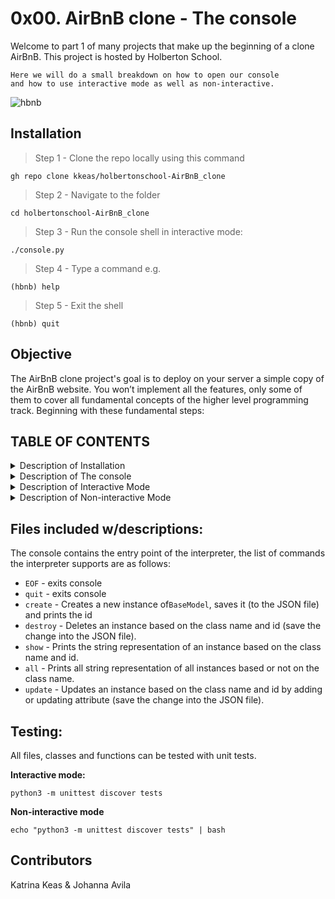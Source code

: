 # 0x00. AirBnB clone - The console

Welcome to part 1 of many projects that make up the beginning
of a clone AirBnB.
This project is hosted by Holberton School.
```
Here we will do a small breakdown on how to open our console 
and how to use interactive mode as well as non-interactive.
```
![hbnb](https://user-images.githubusercontent.com/91517809/176107896-998e3280-f565-4e09-a801-c609984bfed6.png)

## Installation

> Step 1 - Clone the repo locally using this command
```
gh repo clone kkeas/holbertonschool-AirBnB_clone
```
> Step 2 - Navigate to the folder
```
cd holbertonschool-AirBnB_clone
```
> Step 3 - Run the console shell in interactive mode:
```
./console.py
```
> Step 4 - Type a command e.g.
```
(hbnb) help
```
> Step 5 - Exit the shell
```
(hbnb) quit
```

<h2>Objective</h2>

The AirBnB clone project's goal is to deploy on your server a simple copy of the AirBnB website.
You won’t implement all the features, only some of them to cover all fundamental concepts of the higher level programming track.
Beginning with these fundamental steps:

</p>

## TABLE OF CONTENTS
<p>
</details>

<details><summary>Description of Installation </summary>

<p>

<h2>How to Install:</h2>

You will be using Ubuntu 20.04 with python3, you can work locally or through a sandbox.

</details>

<details><summary>Description of The console </summary>

<p>

<h2>The console</h2>

The first piece is to manipulate a powerful storage system. This storage engine will give us an abstraction between “My object” and “How they are stored and persisted”. This means: from your console code (the command interpreter itself) and from the front-end and RestAPI you will build later, you won’t have to pay attention (take care) of how your objects are stored.

This abstraction will also allow you to change the type of storage easily without updating all of your codebase.

The console will be a tool to validate this storage engine

</p>
</details>

<details><summary>Description of Interactive Mode </summary>

<p>

<h2>Interactive Mode</h2>

In the interactive mode, the console will display (hbnb) prompting the user to type in and execute a command. After the command is run, the prompt (hbnb) will appear again in a new line waiting for a new command to be entered. As long as the user doesn't quit the shell (by typing quit and pressing enter), this will go indefinitely.
</p>

</details>

<details><summary> Description of Non-interactive Mode</summary>

<p>

<h2>Non-interactive Mode</h2>
In the non-interactive mode, the console is run with a command pipped into into its execution - this way the command is run as soon as the shell starts. In this mode no prompt (hbnb) appears, and no further input is expected from the user.
</details>
</p>


## Files included w/descriptions:
The console contains the entry point of the interpreter, the list of commands
the interpreter supports are as follows:
* `EOF` - exits console
* `quit` - exits console
* `create` - Creates a new instance of`BaseModel`, saves it (to the JSON file) and prints the id
* `destroy` - Deletes an instance based on the class name and id (save the change into the JSON file). 
* `show` - Prints the string representation of an instance based on the class name and id.
* `all` - Prints all string representation of all instances based or not on the class name. 
* `update` - Updates an instance based on the class name and id by adding or updating attribute (save the change into the JSON file). 


## Testing:
All files, classes and functions can be tested with unit tests.

**Interactive mode:** 
```
python3 -m unittest discover tests
```

**Non-interactive mode** 
```
echo "python3 -m unittest discover tests" | bash
```
## Contributors
Katrina Keas & Johanna Avila
